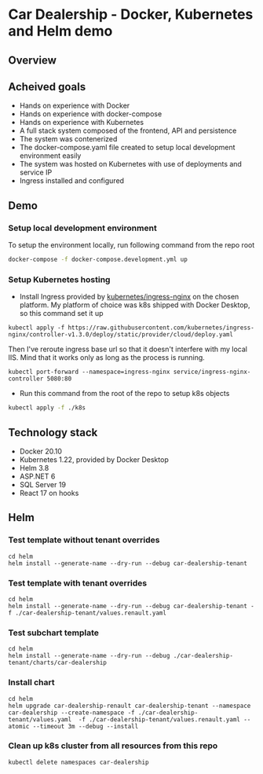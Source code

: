 ﻿# Car Dealership - Docker, Kubernetes and Helm demo

## Overview

## Acheived goals
- Hands on experience with Docker
- Hands on experience with docker-compose
- Hands on experience with Kubernetes
- A full stack system composed of the frontend, API and persistence
- The system was contenerized
- The docker-compose.yaml file created to setup local development environment easily
- The system was hosted on Kubernetes with use of deployments and service IP
- Ingress installed and configured

## Demo

### Setup local development environment
To setup the environment locally, run following command from the repo root
```bash
docker-compose -f docker-compose.development.yml up
```

### Setup Kubernetes hosting
- Install Ingress provided by [kubernetes/ingress-nginx](https://github.com/kubernetes/ingress-nginx/) on the chosen platform. My platform of choice was k8s shipped with Docker Desktop, so this command set it up
```
kubectl apply -f https://raw.githubusercontent.com/kubernetes/ingress-nginx/controller-v1.3.0/deploy/static/provider/cloud/deploy.yaml
```
Then I've reroute ingress base url so that it doesn't interfere with my local IIS. Mind that it works only as long as the process is running.
```
kubectl port-forward --namespace=ingress-nginx service/ingress-nginx-controller 5080:80
```

- Run this command from the root of the repo to setup k8s objects
```bash
kubectl apply -f ./k8s
```

## Technology stack
- Docker 20.10
- Kubernetes 1.22, provided by Docker Desktop
- Helm 3.8
- ASP.NET 6
- SQL Server 19
- React 17 on hooks

## Helm
### Test template without tenant overrides
```
cd helm
helm install --generate-name --dry-run --debug car-dealership-tenant
```

### Test template with tenant overrides
```
cd helm
helm install --generate-name --dry-run --debug car-dealership-tenant -f ./car-dealership-tenant/values.renault.yaml
```

### Test subchart template
```
cd helm
helm install --generate-name --dry-run --debug ./car-dealership-tenant/charts/car-dealership
```

### Install chart
```
cd helm
helm upgrade car-dealership-renault car-dealership-tenant --namespace car-dealership --create-namespace -f ./car-dealership-tenant/values.yaml  -f ./car-dealership-tenant/values.renault.yaml --atomic --timeout 3m --debug --install 
```

### Clean up k8s cluster from all resources from this repo
```
kubectl delete namespaces car-dealership
```